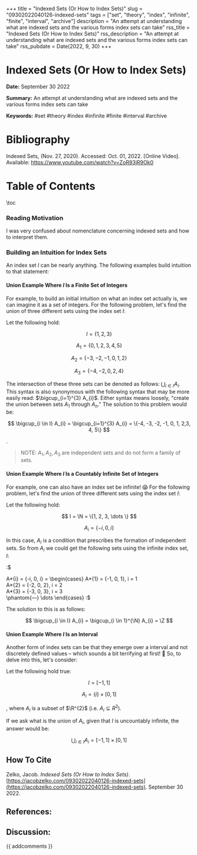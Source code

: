 +++
title = "Indexed Sets (Or How to Index Sets)"
slug = "09302022040126-indexed-sets"
tags = ["set", "theory", "index", "infinite", "finite", "interval", "archive"]
description = "An attempt at understanding what are indexed sets and the various forms index sets can take"
rss_title = "Indexed Sets (Or How to Index Sets)"
rss_description = "An attempt at understanding what are indexed sets and the various forms index sets can take"
rss_pubdate = Date(2022, 9, 30)
+++



Indexed Sets (Or How to Index Sets)
=========

**Date:** September 30 2022

**Summary:** An attempt at understanding what are indexed sets and the various forms index sets can take

**Keywords:** #set #theory #index #infinite #finite #interval  #archive

Bibliography
==========

Indexed Sets, (Nov. 27, 2020). Accessed: Oct. 01, 2022. [Online Video]. Available: https://www.youtube.com/watch?v=ZoR93jR9Ok0

Table of Contents
=========

\toc

### Reading Motivation

I was very confused about nomenclature concerning indexed sets and how to interpret them.

### Building an Intuition for Index Sets

An index set $I$ can be nearly anything. The following examples build intuition to that statement:

#### Union Example Where $I$ Is a Finite Set of Integers

For example, to build an initial intuition on what an index set actually is, we can imagine it as a set of integers. For the following problem, let's find the union of three different sets using the index set $I$: 

Let the following hold:

$$
I = \{1, 2, 3\}
$$

$$
A_{1} = \{0, 1, 2, 3, 4, 5\}
$$

$$
A_{2} = \{-3, -2, -1, 0, 1, 2\}
$$

$$
A_{3} = \{-4, -2, 0, 2, 4\}
$$

The intersection of these three sets can be denoted as follows: $\bigcup_{i \in I} A_{i}$. This syntax is also synonymous with the following syntax that may be more easily read: $\bigcup_{i=1}^{3} A_{i}$.  Either syntax means loosely, "create the union between sets $A_{1}$ through $A_{n}$." The solution to this problem would be:

$$
\bigcup_{i \in I} A_{i} = \bigcup_{i=1}^{3} A_{i} = \{-4, -3, -2, -1, 0, 1, 2,3, 4, 5\}
$$

.

> NOTE: $A_{1}, A_{2}, A_{3}$ are independent sets and do not form a family of sets.


#### Union Example Where $I$ Is a Countably Infinite Set of Integers

For example, one can also have an index set be infinite! :scream: For the following problem, let's find the union of three different sets using the index set $I$: 

Let the following hold:

$$
I = \N = \{1, 2, 3, \dots \}
$$

$$
A_{i} = \{-i, 0, i\}
$$

In this case, $A_{i}$ is a condition that prescribes the formation of independent sets.  So from $A_{i}$ we could get the following sets using the infinite index set, $I$:

:$

A*{i} = {-i, 0, i} =  \begin{cases} 	A*{1} = {-1, 0, 1}, i = 1 \
	A*{2} = {-2, 0, 2}, i = 2 \
	A*{3} = {-3, 0, 3}, i = 3 \
	\phantom{––} \dots \end{cases} :$

The solution to this is as follows:

$$
\bigcup_{i \in I} A_{i} = \bigcup_{i \in 1}^{\N} A_{i} = \Z
$$

#### Union Example Where $I$ Is an Interval

Another form of index sets can be that they emerge over a interval and not discretely defined values – which sounds a bit terrifying at first! 🤯 So, to delve into this, let's consider:

Let the following hold true:

$$
I = [-1, 1]
$$

$$
A_{i} = \{i\} \times [0, 1]
$$

, where $A_{i}$ is a subset of $\R^{2}$ (i.e. $A_{i} \subseteq R^{2}$).

If we ask what is the union of $A_{i}$, given that $I$ is uncountably infinite, the answer would be: 

$$
\bigcup_{i \in I} A_{i} = [-1, 1] \times [0, 1]
$$
## How To Cite

 Zelko, Jacob. _Indexed Sets (Or How to Index Sets)_. [https://jacobzelko.com/09302022040126-indexed-sets](https://jacobzelko.com/09302022040126-indexed-sets). September 30 2022.
## References:
## Discussion: 

{{ addcomments }}
